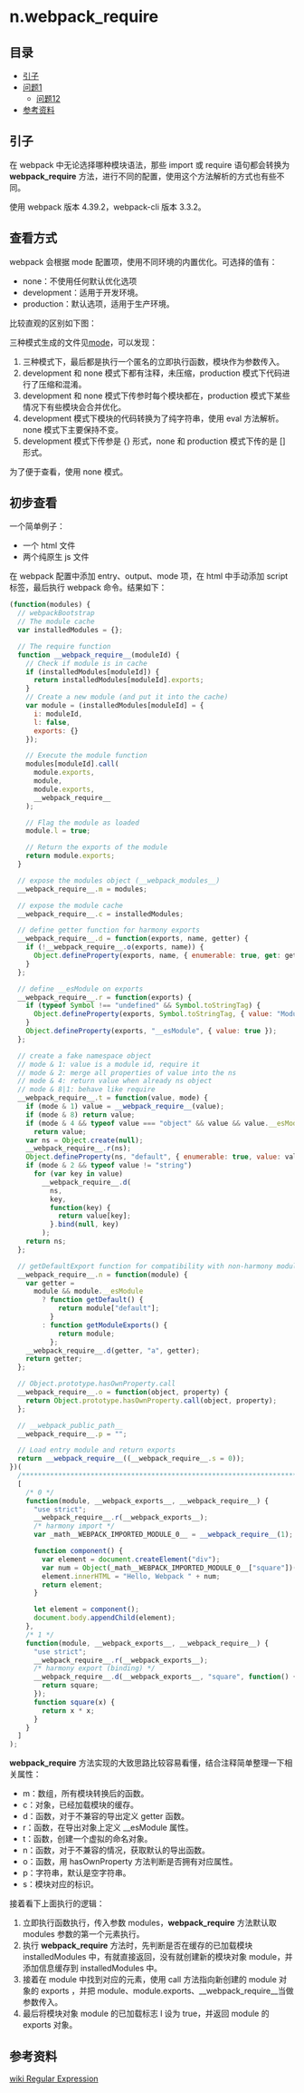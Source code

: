 # n.__webpack_require__
## <a name="index"></a> 目录
- [引子](#start)
- [问题1](#style)
  - [问题12](#link)
- [参考资料](#reference)


## <a name="start"></a> 引子
在 webpack 中无论选择哪种模块语法，那些 import 或 require 语句都会转换为 __webpack_require__ 方法，进行不同的配置，使用这个方法解析的方式也有些不同。

使用 webpack 版本 4.39.2，webpack-cli 版本 3.3.2。
## 查看方式
webpack 会根据 mode 配置项，使用不同环境的内置优化。可选择的值有：
- none：不使用任何默认优化选项
- development：适用于开发环境。
- production：默认选项，适用于生产环境。

比较直观的区别如下图：


三种模式生成的文件见[mode][url-file]，可以发现：
1. 三种模式下，最后都是执行一个匿名的立即执行函数，模块作为参数传入。
2. development 和 none 模式下都有注释，未压缩，production 模式下代码进行了压缩和混淆。
3. development 和 none 模式下传参时每个模块都在，production 模式下某些情况下有些模块会合并优化。
4. development 模式下模块的代码转换为了纯字符串，使用 eval 方法解析。none 模式下主要保持不变。
5. development 模式下传参是 {} 形式，none 和 production 模式下传的是 [] 形式。

为了便于查看，使用 none 模式。

## 初步查看
一个简单例子：
- 一个 html 文件
- 两个纯原生 js 文件

在 webpack 配置中添加 entry、output、mode 项，在 html 中手动添加 script 标签，最后执行 webpack 命令。结果如下：
```js
(function(modules) {
  // webpackBootstrap
  // The module cache
  var installedModules = {};

  // The require function
  function __webpack_require__(moduleId) {
    // Check if module is in cache
    if (installedModules[moduleId]) {
      return installedModules[moduleId].exports;
    }
    // Create a new module (and put it into the cache)
    var module = (installedModules[moduleId] = {
      i: moduleId,
      l: false,
      exports: {}
    });

    // Execute the module function
    modules[moduleId].call(
      module.exports,
      module,
      module.exports,
      __webpack_require__
    );

    // Flag the module as loaded
    module.l = true;

    // Return the exports of the module
    return module.exports;
  }

  // expose the modules object (__webpack_modules__)
  __webpack_require__.m = modules;

  // expose the module cache
  __webpack_require__.c = installedModules;

  // define getter function for harmony exports
  __webpack_require__.d = function(exports, name, getter) {
    if (!__webpack_require__.o(exports, name)) {
      Object.defineProperty(exports, name, { enumerable: true, get: getter });
    }
  };

  // define __esModule on exports
  __webpack_require__.r = function(exports) {
    if (typeof Symbol !== "undefined" && Symbol.toStringTag) {
      Object.defineProperty(exports, Symbol.toStringTag, { value: "Module" });
    }
    Object.defineProperty(exports, "__esModule", { value: true });
  };

  // create a fake namespace object
  // mode & 1: value is a module id, require it
  // mode & 2: merge all properties of value into the ns
  // mode & 4: return value when already ns object
  // mode & 8|1: behave like require
  __webpack_require__.t = function(value, mode) {
    if (mode & 1) value = __webpack_require__(value);
    if (mode & 8) return value;
    if (mode & 4 && typeof value === "object" && value && value.__esModule)
      return value;
    var ns = Object.create(null);
    __webpack_require__.r(ns);
    Object.defineProperty(ns, "default", { enumerable: true, value: value });
    if (mode & 2 && typeof value != "string")
      for (var key in value)
        __webpack_require__.d(
          ns,
          key,
          function(key) {
            return value[key];
          }.bind(null, key)
        );
    return ns;
  };

  // getDefaultExport function for compatibility with non-harmony modules
  __webpack_require__.n = function(module) {
    var getter =
      module && module.__esModule
        ? function getDefault() {
            return module["default"];
          }
        : function getModuleExports() {
            return module;
          };
    __webpack_require__.d(getter, "a", getter);
    return getter;
  };

  // Object.prototype.hasOwnProperty.call
  __webpack_require__.o = function(object, property) {
    return Object.prototype.hasOwnProperty.call(object, property);
  };

  // __webpack_public_path__
  __webpack_require__.p = "";

  // Load entry module and return exports
  return __webpack_require__((__webpack_require__.s = 0));
})(
  /************************************************************************/
  [
    /* 0 */
    function(module, __webpack_exports__, __webpack_require__) {
      "use strict";
      __webpack_require__.r(__webpack_exports__);
      /* harmony import */
      var _math__WEBPACK_IMPORTED_MODULE_0__ = __webpack_require__(1);

      function component() {
        var element = document.createElement("div");
        var num = Object(_math__WEBPACK_IMPORTED_MODULE_0__["square"])(2);
        element.innerHTML = "Hello, Webpack " + num;
        return element;
      }

      let element = component();
      document.body.appendChild(element);
    },
    /* 1 */
    function(module, __webpack_exports__, __webpack_require__) {
      "use strict";
      __webpack_require__.r(__webpack_exports__);
      /* harmony export (binding) */
      __webpack_require__.d(__webpack_exports__, "square", function() {
        return square;
      });
      function square(x) {
        return x * x;
      }
    }
  ]
);
```
__webpack_require__ 方法实现的大致思路比较容易看懂，结合注释简单整理一下相关属性：
- m：数组，所有模块转换后的函数。
- c：对象，已经加载模块的缓存。
- d：函数，对于不兼容的导出定义 getter 函数。
- r：函数，在导出对象上定义 __esModule 属性。
- t：函数，创建一个虚拟的命名对象。
- n：函数，对于不兼容的情况，获取默认的导出函数。
- o：函数，用 hasOwnProperty 方法判断是否拥有对应属性。
- p：字符串，默认是空字符串。
- s：模块对应的标识。

接着看下上面执行的逻辑：
1. 立即执行函数执行，传入参数 modules，__webpack_require__ 方法默认取 modules 参数的第一个元素执行。
2. 执行 __webpack_require__ 方法时，先判断是否在缓存的已加载模块 installedModules 中，有就直接返回，没有就创建新的模块对象 module，并添加信息缓存到 installedModules 中。
3. 接着在 module 中找到对应的元素，使用 call 方法指向新创建的 module 对象的 exports ，并把 module、module.exports、__webpack_require__当做参数传入。
4. 最后将模块对象 module 的已加载标志 l 设为 true，并返回 module 的 exports 对象。



## <a name="reference"></a> 参考资料
[wiki Regular Expression](https://en.wikipedia.org/wiki/Regular_expression)

[url-base]:https://xxholic.github.io/blog/draft

[url-file]:https://github.com/XXHolic/webpack-demo/tree/master/mode